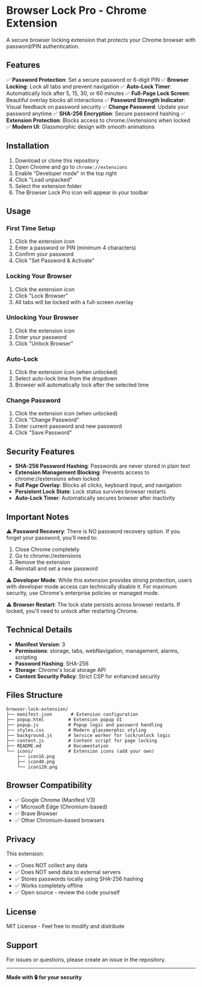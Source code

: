 # Browser Lock Pro - Chrome Extension

A secure browser locking extension that protects your Chrome browser with password/PIN authentication.

## Features

✅ **Password Protection**: Set a secure password or 6-digit PIN
✅ **Browser Locking**: Lock all tabs and prevent navigation
✅ **Auto-Lock Timer**: Automatically lock after 5, 15, 30, or 60 minutes
✅ **Full-Page Lock Screen**: Beautiful overlay blocks all interactions
✅ **Password Strength Indicator**: Visual feedback on password security
✅ **Change Password**: Update your password anytime
✅ **SHA-256 Encryption**: Secure password hashing
✅ **Extension Protection**: Blocks access to chrome://extensions when locked
✅ **Modern UI**: Glassmorphic design with smooth animations

## Installation

1. Download or clone this repository
2. Open Chrome and go to `chrome://extensions`
3. Enable "Developer mode" in the top right
4. Click "Load unpacked"
5. Select the extension folder
6. The Browser Lock Pro icon will appear in your toolbar

## Usage

### First Time Setup
1. Click the extension icon
2. Enter a password or PIN (minimum 4 characters)
3. Confirm your password
4. Click "Set Password & Activate"

### Locking Your Browser
1. Click the extension icon
2. Click "Lock Browser"
3. All tabs will be locked with a full-screen overlay

### Unlocking Your Browser
1. Click the extension icon
2. Enter your password
3. Click "Unlock Browser"

### Auto-Lock
1. Click the extension icon (when unlocked)
2. Select auto-lock time from the dropdown
3. Browser will automatically lock after the selected time

### Change Password
1. Click the extension icon (when unlocked)
2. Click "Change Password"
3. Enter current password and new password
4. Click "Save Password"

## Security Features

- **SHA-256 Password Hashing**: Passwords are never stored in plain text
- **Extension Management Blocking**: Prevents access to chrome://extensions when locked
- **Full Page Overlay**: Blocks all clicks, keyboard input, and navigation
- **Persistent Lock State**: Lock status survives browser restarts
- **Auto-Lock Timer**: Automatically secures browser after inactivity

## Important Notes

⚠️ **Password Recovery**: There is NO password recovery option. If you forget your password, you'll need to:
   1. Close Chrome completely
   2. Go to chrome://extensions
   3. Remove the extension
   4. Reinstall and set a new password

⚠️ **Developer Mode**: While this extension provides strong protection, users with developer mode access can technically disable it. For maximum security, use Chrome's enterprise policies or managed mode.

⚠️ **Browser Restart**: The lock state persists across browser restarts. If locked, you'll need to unlock after restarting Chrome.

## Technical Details

- **Manifest Version**: 3
- **Permissions**: storage, tabs, webNavigation, management, alarms, scripting
- **Password Hashing**: SHA-256
- **Storage**: Chrome's local storage API
- **Content Security Policy**: Strict CSP for enhanced security

## Files Structure

```
browser-lock-extension/
├── manifest.json       # Extension configuration
├── popup.html         # Extension popup UI
├── popup.js           # Popup logic and password handling
├── styles.css         # Modern glassmorphic styling
├── background.js      # Service worker for lock/unlock logic
├── content.js         # Content script for page locking
├── README.md          # Documentation
└── icons/             # Extension icons (add your own)
    ├── icon16.png
    ├── icon48.png
    └── icon128.png
```

## Browser Compatibility

- ✅ Google Chrome (Manifest V3)
- ✅ Microsoft Edge (Chromium-based)
- ✅ Brave Browser
- ✅ Other Chromium-based browsers

## Privacy

This extension:
- ✅ Does NOT collect any data
- ✅ Does NOT send data to external servers
- ✅ Stores passwords locally using SHA-256 hashing
- ✅ Works completely offline
- ✅ Open source - review the code yourself

## License

MIT License - Feel free to modify and distribute

## Support

For issues or questions, please create an issue in the repository.

---

**Made with 🔒 for your security**
